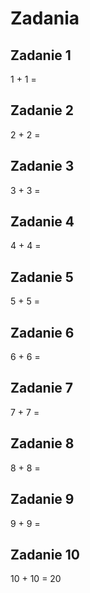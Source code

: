 # Zadania

## Zadanie 1
1 + 1 = 

## Zadanie 2
2 + 2 = 

## Zadanie 3
3 + 3 =

## Zadanie 4
4 + 4 =

## Zadanie 5
5 + 5 =

## Zadanie 6
6 + 6 = 

## Zadanie 7
7 + 7 =

## Zadanie 8
8 + 8 = 

## Zadanie 9
9 + 9 =

## Zadanie 10
10 + 10 = 20
